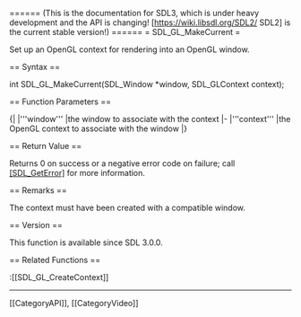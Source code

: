 ====== (This is the documentation for SDL3, which is under heavy development and the API is changing! [https://wiki.libsdl.org/SDL2/ SDL2] is the current stable version!) ======
= SDL_GL_MakeCurrent =

Set up an OpenGL context for rendering into an OpenGL window.

== Syntax ==

<syntaxhighlight lang='c'>
int SDL_GL_MakeCurrent(SDL_Window *window, SDL_GLContext context);
</syntaxhighlight>

== Function Parameters ==

{|
|'''window'''
|the window to associate with the context
|-
|'''context'''
|the OpenGL context to associate with the window
|}

== Return Value ==

Returns 0 on success or a negative error code on failure; call
[[SDL_GetError]]() for more information.

== Remarks ==

The context must have been created with a compatible window.

== Version ==

This function is available since SDL 3.0.0.

== Related Functions ==

:[[SDL_GL_CreateContext]]

----
[[CategoryAPI]], [[CategoryVideo]]


